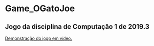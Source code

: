 # Game_OGatoJoe
<h2>Jogo da disciplina de Computação 1 de 2019.3</h2>
<a href="https://www.youtube.com/watch?v=ijCasBEZND0">Demonstração do jogo em vídeo.</a>

